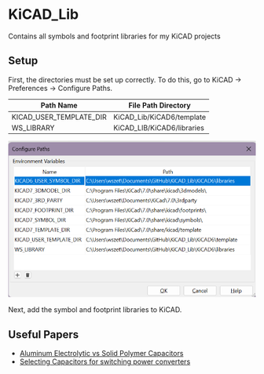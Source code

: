 # KiCAD_Lib
Contains all symbols and footprint libraries for my KiCAD projects

## Setup

First, the directories must be set up correctly. To do this, go to KiCAD -> Preferences -> Configure Paths. 

|Path Name|File Path Directory|
|--|--|
|KICAD_USER_TEMPLATE_DIR|KiCAD_Lib/KiCAD6/template|
|WS_LIBRARY|KiCAD_LIB/KiCAD6/libraries|

![KiCAD Path Directory Image](./KiCADLibDirectory.png)

Next, add the symbol and footprint libraries to KiCAD. 

## Useful Papers

- [Aluminum Electrolytic vs Solid Polymer Capacitors](https://www.psma.com/sites/default/files/uploads/tech-forums-capacitor/presentations/is184-aluminum-electrolytic-vs-polymer-%E2%80%93two-technologies-%E2%80%93-various-opportunities.pdf)
- [Selecting Capacitors for switching power converters](https://www.ti.com/lit/an/slta055/slta055.pdf)